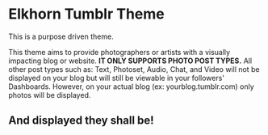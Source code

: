 Elkhorn Tumblr Theme
====================

This is a purpose driven theme.

This theme aims to provide photographers or artists with a visually impacting blog or website. **IT ONLY SUPPORTS PHOTO POST TYPES.** All other post types such as: Text, Photoset, Audio, Chat, and Video will not be displayed on your blog but will still be viewable in your followers' Dashboards. However, on your actual blog (ex: yourblog.tumblr.com) only photos will be displayed.

## And displayed they shall be!
